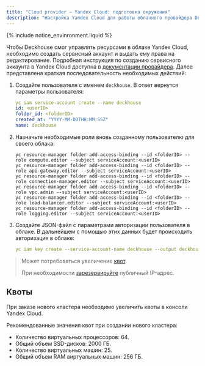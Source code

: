 ```yaml
---
title: "Cloud provider — Yandex Cloud: подготовка окружения"
description: "Настройка Yandex Cloud для работы облачного провайдера Deckhouse."
---
```


{% include notice_envinronment.liquid %}

Чтобы Deckhouse смог управлять ресурсами в облаке Yandex Cloud, необходимо создать сервисный аккаунт и выдать ему права на редактирование. Подробная инструкция по созданию сервисного аккаунта в Yandex Cloud доступна в [документации провайдера](https://cloud.yandex.com/en/docs/resource-manager/operations/cloud/set-access-bindings). Далее представлена краткая последовательность необходимых действий:

1. Создайте пользователя с именем `deckhouse`. В ответ вернутся параметры пользователя:

   ```yaml
   yc iam service-account create --name deckhouse
   id: <userID>
   folder_id: <folderID>
   created_at: "YYYY-MM-DDTHH:MM:SSZ"
   name: deckhouse
   ```

1. Назначьте необходимые роли вновь созданному пользователю для своего облака:

   ```console
   yc resource-manager folder add-access-binding --id <folderID> --role compute.editor --subject serviceAccount:<userID>
   yc resource-manager folder add-access-binding --id <folderID> --role api-gateway.editor --subject serviceAccount:<userID>
   yc resource-manager folder add-access-binding --id <folderID> --role connection-manager.editor --subject serviceAccount:<userID>
   yc resource-manager folder add-access-binding --id <folderID> --role vpc.admin --subject serviceAccount:<userID>
   yc resource-manager folder add-access-binding --id <folderID> --role load-balancer.editor --subject serviceAccount:<userID>
   yc resource-manager folder add-access-binding --id <folderID> --role logging.editor --subject serviceAccount:<userID>
   ```

1. Создайте JSON-файл с параметрами авторизации пользователя в облаке. В дальнейшем с помощью этих данных будет происходить авторизация в облаке:

   ```yaml
   yc iam key create --service-account-name deckhouse --output deckhouse-sa-key.json
   ```

> Может потребоваться увеличение [квот](#квоты).
>
> При необходимости [зарезервируйте](faq.html#как-зарезервировать-публичный-ip-адрес) публичный IP-адрес.

## Квоты

При заказе нового кластера необходимо увеличить квоты в консоли Yandex Cloud.

Рекомендованные значения квот при создании нового кластера:

* Количество виртуальных процессоров: 64.
* Общий объем SSD-дисков: 2000 ГБ.
* Количество виртуальных машин: 25.
* Общий объем RAM виртуальных машин: 256 ГБ.
